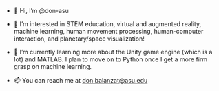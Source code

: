 - 👋 Hi, I’m @don-asu
- 👀 I’m interested in STEM education, virtual and augmented reality, machine learning, human movement processing, human-computer interaction, and planetary/space visualization!
- 🌱 I’m currently learning more about the Unity game engine (which is a lot) and MATLAB. I plan to move on to Python once I get a more firm grasp on machine learning.

- 📫 You can reach me at don.balanzat@asu.edu

<!---
don-asu/don-asu is a ✨ special ✨ repository because its `README.md` (this file) appears on your GitHub profile.
You can click the Preview link to take a look at your changes.
--->
